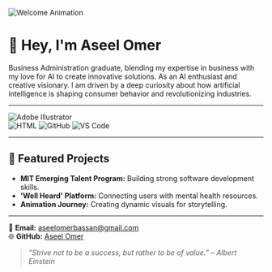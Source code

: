 ![Welcome Animation](https://i.giphy.com/media/v1.Y2lkPTc5MGI3NjExeGFib3Fjc282ajF6cHRpMzU5ZnhmMGUxbzZoaTZ3cXgxeDNubmlkdiZlcD12MV9pbnRlcm5hbF9naWZfYnlfaWQmY3Q9Zw/xUA7aXVM5862E2XRXq/giphy.gif)

# <span class="wave-hand">👋</span> Hey, I'm Aseel Omer

Business Administration graduate, blending my expertise in business with my love for AI to create innovative solutions. As an AI enthusiast and creative visionary. I am driven by a deep curiosity about how artificial intelligence is shaping consumer behavior and revolutionizing industries.

---
![Adobe Illustrator](https://img.shields.io/badge/Adobe%20Illustrator-FF9A00?style=for-the-badge&logo=adobeillustrator&logoColor=white)  
![HTML](https://img.shields.io/badge/HTML-E34F26?style=for-the-badge&logo=html5&logoColor=white)
![GitHub](https://img.shields.io/badge/GitHub-181717?style=for-the-badge&logo=github&logoColor=white)
![VS Code](https://img.shields.io/badge/VS%20Code-007ACC?style=for-the-badge&logo=visualstudiocode&logoColor=white)

---

## 🌟 **Featured Projects**  

- **MIT Emerging Talent Program:** Building strong software development skills.
- **'Well Heard' Platform:** Connecting users with mental health resources.  
- **Animation Journey:** Creating dynamic visuals for storytelling.  

---

📧 **Email:** [aseelomerbassan@gmail.com](mailto:aseelomerbassan@gmail.com)  
🌐 **GitHub:** [Aseel Omer](<https://github.com/aseelomer>)
> _“Strive not to be a success, but rather to be of value.” – Albert Einstein_
